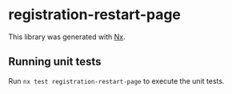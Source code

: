 # registration-restart-page

This library was generated with [Nx](https://nx.dev).

## Running unit tests

Run `nx test registration-restart-page` to execute the unit tests.
